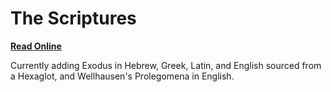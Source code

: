 # The Scriptures

**[Read Online](https://r-neal-kelly.github.io/the_scriptures/)**

Currently adding Exodus in Hebrew, Greek, Latin, and English sourced from a Hexaglot, and Wellhausen's Prolegomena in English.
